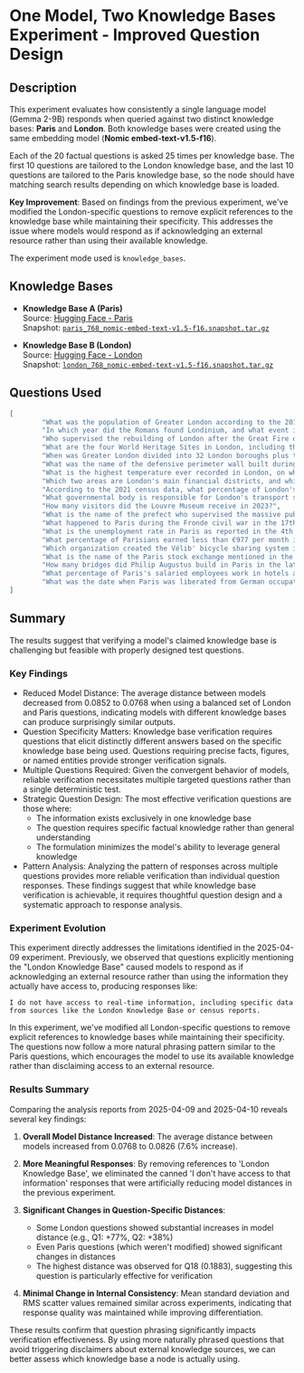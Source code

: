 # One Model, Two Knowledge Bases Experiment - Improved Question Design

## Description

This experiment evaluates how consistently a single language model (Gemma 2-9B) responds when queried against two distinct knowledge bases: **Paris** and **London**. Both knowledge bases were created using the same embedding model (**Nomic embed-text-v1.5-f16**).

Each of the 20 factual questions is asked 25 times per knowledge base. The first 10 questions are tailored to the London knowledge base, and the last 10 questions are tailored to the Paris knowledge base, so the node should have matching search results depending on which knowledge base is loaded.

**Key Improvement**: Based on findings from the previous experiment, we've modified the London-specific questions to remove explicit references to the knowledge base while maintaining their specificity. This addresses the issue where models would respond as if acknowledging an external resource rather than using their available knowledge.

The experiment mode used is `knowledge_bases`.

## Knowledge Bases

- **Knowledge Base A (Paris)**  
  Source: [Hugging Face - Paris](https://huggingface.co/datasets/gaianet/paris)  
  Snapshot: [`paris_768_nomic-embed-text-v1.5-f16.snapshot.tar.gz`](https://huggingface.co/datasets/gaianet/paris/blob/main/paris_768_nomic-embed-text-v1.5-f16.snapshot.tar.gz)

- **Knowledge Base B (London)**  
  Source: [Hugging Face - London](https://huggingface.co/datasets/gaianet/london)  
  Snapshot: [`london_768_nomic-embed-text-v1.5-f16.snapshot.tar.gz`](https://huggingface.co/datasets/gaianet/london/blob/main/london_768_nomic-embed-text-v1.5-f16.snapshot.tar.gz)

## Questions Used

```json
[
        "What was the population of Greater London according to the 2011 census, and what was the population density per square mile?",
        "In which year did the Romans found Londinium, and what event in 61 AD led to its destruction?",
        "Who supervised the rebuilding of London after the Great Fire of 1666, and which architect's cathedral was completed in 1708?",
        "What are the four World Heritage Sites in London, including the combined site that consists of three connected landmarks?",
        "When was Greater London divided into 32 London boroughs plus the City of London, and which administrative body was abolished in 1889?",
        "What was the name of the defensive perimeter wall built during the English Civil War, how many people were involved in building it, and when was it leveled?",
        "What is the highest temperature ever recorded in London, on what date did it occur, and at which measuring station?",
        "Which two areas are London's main financial districts, and which one has recently developed into a financial hub?",
        "According to the 2021 census data, what percentage of London's population was foreign-born, and what were the five largest countries of origin?",
        "What governmental body is responsible for London's transport system, and what is the name of the functional arm through which it operates?",
        "How many visitors did the Louvre Museum receive in 2023?",
        "What is the name of the prefect who supervised the massive public works project that rebuilt Paris between 1853 and 1870?",
        "What happened to Paris during the Fronde civil war in the 17th century?",
        "What is the unemployment rate in Paris as reported in the 4th trimester of 2021?",
        "What percentage of Parisians earned less than €977 per month in 2012, according to the text?",
        "Which organization created the Vélib' bicycle sharing system in Paris and in what year?",
        "What is the name of the Paris stock exchange mentioned in the document?",
        "How many bridges did Philip Augustus build in Paris in the late 12th century?",
        "What percentage of Paris's salaried employees work in hotels and restaurants according to the document?",
        "What was the date when Paris was liberated from German occupation during World War II?"
]
```

## Summary
The results suggest that verifying a model's claimed knowledge base is challenging but feasible with properly designed test questions.

### Key Findings
- Reduced Model Distance: The average distance between models decreased from 0.0852 to 0.0768 when using a balanced set of London and Paris questions, indicating models with different knowledge bases can produce surprisingly similar outputs.
- Question Specificity Matters: Knowledge base verification requires questions that elicit distinctly different answers based on the specific knowledge base being used. Questions requiring precise facts, figures, or named entities provide stronger verification signals.
- Multiple Questions Required: Given the convergent behavior of models, reliable verification necessitates multiple targeted questions rather than a single deterministic test.
- Strategic Question Design: The most effective verification questions are those where:
    - The information exists exclusively in one knowledge base
    - The question requires specific factual knowledge rather than general understanding
    - The formulation minimizes the model's ability to leverage general knowledge
- Pattern Analysis: Analyzing the pattern of responses across multiple questions provides more reliable verification than individual question responses.
These findings suggest that while knowledge base verification is achievable, it requires thoughtful question design and a systematic approach to response analysis.

### Experiment Evolution
This experiment directly addresses the limitations identified in the 2025-04-09 experiment. Previously, we observed that questions explicitly mentioning the "London Knowledge Base" caused models to respond as if acknowledging an external resource rather than using the information they actually have access to, producing responses like:

```
I do not have access to real-time information, including specific data from sources like the London Knowledge Base or census reports.
```

In this experiment, we've modified all London-specific questions to remove explicit references to knowledge bases while maintaining their specificity. The questions now follow a more natural phrasing pattern similar to the Paris questions, which encourages the model to use its available knowledge rather than disclaiming access to an external resource.

### Results Summary

Comparing the analysis reports from 2025-04-09 and 2025-04-10 reveals several key findings:

1. **Overall Model Distance Increased**: The average distance between models increased from 0.0768 to 0.0826 (7.6% increase).

2. **More Meaningful Responses**: By removing references to 'London Knowledge Base', we eliminated the canned 'I don't have access to that information' responses that were artificially reducing model distances in the previous experiment.

3. **Significant Changes in Question-Specific Distances**:
   - Some London questions showed substantial increases in model distance (e.g., Q1: +77%, Q2: +38%)
   - Even Paris questions (which weren't modified) showed significant changes in distances
   - The highest distance was observed for Q18 (0.1883), suggesting this question is particularly effective for verification

4. **Minimal Change in Internal Consistency**: Mean standard deviation and RMS scatter values remained similar across experiments, indicating that response quality was maintained while improving differentiation.

These results confirm that question phrasing significantly impacts verification effectiveness. By using more naturally phrased questions that avoid triggering disclaimers about external knowledge sources, we can better assess which knowledge base a node is actually using.
